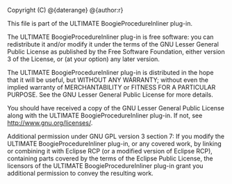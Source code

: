 Copyright (C) @{daterange} @{author:r}

This file is part of the ULTIMATE BoogieProcedureInliner plug-in.

The ULTIMATE BoogieProcedureInliner plug-in is free software: you can redistribute it and/or modify
it under the terms of the GNU Lesser General Public License as published
by the Free Software Foundation, either version 3 of the License, or
(at your option) any later version.

The ULTIMATE BoogieProcedureInliner plug-in is distributed in the hope that it will be useful,
but WITHOUT ANY WARRANTY; without even the implied warranty of
MERCHANTABILITY or FITNESS FOR A PARTICULAR PURPOSE.  See the
GNU Lesser General Public License for more details.

You should have received a copy of the GNU Lesser General Public License
along with the ULTIMATE BoogieProcedureInliner plug-in. If not, see <http://www.gnu.org/licenses/>.

Additional permission under GNU GPL version 3 section 7:
If you modify the ULTIMATE BoogieProcedureInliner plug-in, or any covered work, by linking
or combining it with Eclipse RCP (or a modified version of Eclipse RCP), 
containing parts covered by the terms of the Eclipse Public License, the 
licensors of the ULTIMATE BoogieProcedureInliner plug-in grant you additional permission 
to convey the resulting work.
